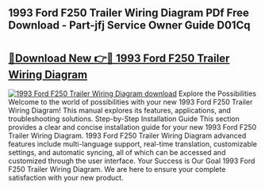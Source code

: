 ## 1993 Ford F250 Trailer Wiring Diagram PDf Free Download - Part-jfj Service Owner Guide D01Cq

# <h2><a href="http://dft0ti.blite.top/?on=1993+Ford+F250+Trailer+Wiring+Diagram">🔗Download New 👉🔴 1993 Ford F250 Trailer Wiring Diagram</a></h2>

[![1993 Ford F250 Trailer Wiring Diagram download](https://i.imgur.com/lujVjoI.png)](http://dft0ti.blite.top/?on=1993+Ford+F250+Trailer+Wiring+Diagram)
Explore the Possibilities Welcome to the world of possibilities with your new 1993 Ford F250 Trailer Wiring Diagram! This manual explores its features, applications, and troubleshooting solutions. Step-by-Step Installation Guide This section provides a clear and concise installation guide for your new 1993 Ford F250 Trailer Wiring Diagram. 1993 Ford F250 Trailer Wiring Diagram advanced features include multi-language support, real-time translation, customizable settings, and automatic syncing, all of which can be accessed and customized through the user interface. Your Success is Our Goal 1993 Ford F250 Trailer Wiring Diagram. We are here to ensure your complete satisfaction with your new product.
